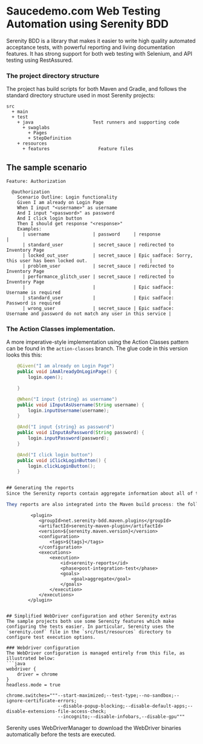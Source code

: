 # Saucedemo.com Web Testing Automation using Serenity BDD 

Serenity BDD is a library that makes it easier to write high quality automated acceptance tests, with powerful reporting and living documentation features. It has strong support for both web testing with Selenium, and API testing using RestAssured.

### The project directory structure
The project has build scripts for both Maven and Gradle, and follows the standard directory structure used in most Serenity projects:
```Gherkin
src
  + main
  + test
    + java                      Test runners and supporting code
      + swaglabs
        + Pages
        + StepDefinition
    + resources
      + features                  Feature files
```

## The sample scenario

```Gherkin
Feature: Authorization

  @authorization
    Scenario Outline: Login functionality
    Given I am already on Login Page
    When I input "<username>" as username
    And I input "<password>" as password
    And I click login button
    Then I should get response "<response>"
    Examples:
      | username                | password     | response                                                                  |
      | standard_user           | secret_sauce | redirected to Inventory Page                                              |
      | locked_out_user         | secret_sauce | Epic sadface: Sorry, this user has been locked out.                       |
      | problem_user            | secret_sauce | redirected to Inventory Page                                              |
      | performance_glitch_user | secret_sauce | redirected to Inventory Page                                              |
      |                         |              | Epic sadface: Username is required                                        |
      | standard_user           |              | Epic sadface: Password is required                                        |
      | wrong_user              | secret_sauce | Epic sadface: Username and password do not match any user in this service |

```


### The Action Classes implementation.

A more imperative-style implementation using the Action Classes pattern can be found in the `action-classes` branch. The glue code in this version looks this this:

```java
    @Given("I am already on Login Page")
    public void iAmAlreadyOnLoginPage() {
        login.open();

    }

    @When("I input {string} as username")
    public void iInputAsUsername(String username) {
        login.inputUsername(username);
    }

    @And("I input {string} as password")
    public void iInputAsPassword(String password) {
        login.inputPassword(password);
    }

    @And("I click login button")
    public void iClickLoginButton() {
        login.clickLoginButton();
    }


## Generating the reports
Since the Serenity reports contain aggregate information about all of the tests, they are not generated after each individual test (as this would be extremenly inefficient). Rather, The Full Serenity reports are generated by the `serenity-maven-plugin`. You can trigger this by running `mvn serenity:aggregate` from the command line or from your IDE.

They reports are also integrated into the Maven build process: the following code in the `pom.xml` file causes the reports to be generated automatically once all the tests have completed when you run `mvn verify`?

```
             <plugin>
                <groupId>net.serenity-bdd.maven.plugins</groupId>
                <artifactId>serenity-maven-plugin</artifactId>
                <version>${serenity.maven.version}</version>
                <configuration>
                    <tags>${tags}</tags>
                </configuration>
                <executions>
                    <execution>
                        <id>serenity-reports</id>
                        <phase>post-integration-test</phase>
                        <goals>
                            <goal>aggregate</goal>
                        </goals>
                    </execution>
                </executions>
            </plugin>
```

## Simplified WebDriver configuration and other Serenity extras
The sample projects both use some Serenity features which make configuring the tests easier. In particular, Serenity uses the `serenity.conf` file in the `src/test/resources` directory to configure test execution options.  

### Webdriver configuration
The WebDriver configuration is managed entirely from this file, as illustrated below:
```java
webdriver {
    driver = chrome
}
headless.mode = true

chrome.switches="""--start-maximized;--test-type;--no-sandbox;--ignore-certificate-errors;
                   --disable-popup-blocking;--disable-default-apps;--disable-extensions-file-access-check;
                   --incognito;--disable-infobars,--disable-gpu"""

```

Serenity uses WebDriverManager to download the WebDriver binaries automatically before the tests are executed.

